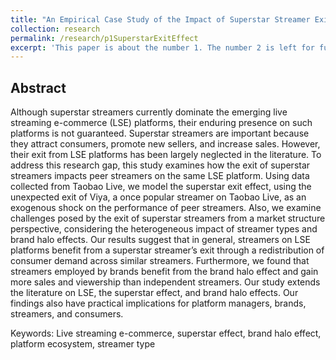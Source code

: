 ```yaml
---
title: "An Empirical Case Study of the Impact of Superstar Streamer Exits on Live Streaming E-Commerce Platforms"
collection: research
permalink: /research/p1SuperstarExitEffect
excerpt: 'This paper is about the number 1. The number 2 is left for future work.'
---
```


Abstract
---
Although superstar streamers currently dominate the emerging live streaming e-commerce (LSE) platforms, their enduring presence on such platforms is not guaranteed. Superstar streamers are important because they attract consumers, promote new sellers, and increase sales. However, their exit from LSE platforms has been largely neglected in the literature. To address this research gap, this study examines how the exit of superstar streamers impacts peer streamers on the same LSE platform. Using data collected from Taobao Live, we model the superstar exit effect, using the unexpected exit of Viya, a once popular streamer on Taobao Live, as an exogenous shock on the performance of peer streamers. Also, we examine challenges posed by the exit of superstar streamers from a market structure perspective, considering the heterogeneous impact of streamer types and brand halo effects. Our results suggest that in general, streamers on LSE platforms benefit from a superstar streamer’s exit through a redistribution of consumer demand across similar streamers. Furthermore, we found that streamers employed by brands benefit from the brand halo effect and gain more sales and viewership than independent streamers. Our study extends the literature on LSE, the superstar effect, and brand halo effects. Our findings also have practical implications for platform managers, brands, streamers, and consumers.

Keywords: Live streaming e-commerce, superstar effect, brand halo effect, platform ecosystem, streamer type
